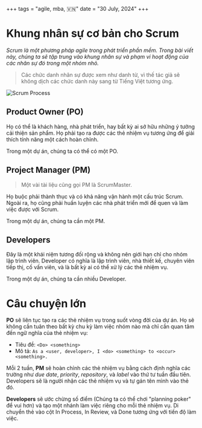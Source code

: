 +++
tags = "agile, mba, 🇻🇳"
date = "30 July, 2024"
+++

# Khung nhân sự cơ bản cho Scrum

_Scrum là một phương pháp agile trong phát triển phần mềm. Trong bài viết này, chúng ta sẽ tập trung vào khung nhân sự và phạm vi hoạt động của các nhân sự đó trong một nhóm nhỏ._

> Các chức danh nhân sự được xem như danh từ, vì thế tác giả sẽ không dịch các chức danh này sang từ Tiếng Việt tương ứng.

![Scrum Process](../scrum-process.jpg)

## Product Owner (PO)

Họ có thể là khách hàng, nhà phát triển, hay bất kỳ ai sở hữu những ý tưởng cải thiện sản phẩm. Họ phải tạo ra được các thẻ nhiệm vụ tương ứng để giải thích tính năng một cách hoàn chỉnh.

Trong một dự án, chúng ta có thể có một PO.

## Project Manager (PM)

> Một vài tài liệu cũng gọi PM là ScrumMaster.

Họ buộc phải thành thục và có khả năng vận hành một cấu trúc Scrum. Ngoài ra, họ cũng phải huấn luyện các nhà phát triển mới để quen và làm việc được với Scrum.

Trong một dự án, chúng ta cần một PM.

## Developers

Đây là một khái niệm tương đối rộng và không nên giới hạn chỉ cho nhóm lập trình viên. Developer có nghĩa là lập trình viên, nhà thiết kế, chuyên viên tiếp thị, cố vấn viên, và là bất kỳ ai có thể xử lý các thẻ nhiệm vụ.

Trong một dự án, chúng ta cần nhiều Developer.

# Câu chuyện lớn

**PO** sẽ liên tục tạo ra các thẻ nhiệm vụ trong suốt vòng đời của dự án. Họ sẽ không cần tuân theo bất kỳ chu kỳ làm việc nhóm nào mà chỉ cần quan tâm đến ngữ nghĩa của thẻ nhiệm vụ:

- Tiêu đề: `<Do> <something>`
- Mô tả: `As a <user, developer>, I <do> <something> to <occur> <something>.`

Mỗi 2 tuần, **PM** sẽ hoàn chỉnh các thẻ nhiệm vụ bằng cách định nghĩa các trường như _due date_, _priority_, _repository_, và _label_ vào thứ tư tuần đầu tiên. Developers sẽ là người nhận các thẻ nhiệm vụ và tự gán tên mình vào thẻ đó.

**Developers** sẽ ước chừng số điểm (Chúng ta có thể chơi "planning poker" để vui hơn) và tạo một nhánh làm việc riêng cho mỗi thẻ nhiệm vụ. Di chuyển thẻ vào cột In Process, In Review, và Done tương ứng với tiến độ làm việc.
